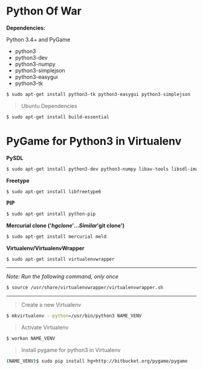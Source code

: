 # Python Of War

**Dependencies:**

Python 3.4+ and PyGame

* python3
* python3-dev
* python3-numpy
* python3-simplejson
* python3-easygui
* python3-tk

```sh
$ sudo apt-get install python3-tk python3-easygui python3-simplejson
```

>Ubuntu Dependencies
```sh
$ sudo apt-get install build-essential
```


# PyGame for Python3 in Virtualenv

**PySDL**

```sh
$ sudo apt-get install python3-dev python3-numpy libav-tools libsdl-image1.2-dev libsdl-mixer1.2-dev libsdl-ttf2.0-dev libsmpeg-dev libsdl1.2-dev  libportmidi-dev libswscale-dev libavformat-dev libavcodec-dev
```

**Freetype**

```sh
$ sudo apt-get install libfreetype6
```

**PIP**

```sh
$ sudo apt-get install python-pip
```

**Mercurial clone ('$hg clone'... Similar '$git clone')**

```sh
$ sudo apt-get install mercurial meld
```

**Virtualenv/VirtualenvWrapper**

```sh
$ sudo apt-get install virtualenvwrapper
```
----------

*Note: Run the following command, only once*
```sh
$ source /usr/share/virtualenvwrapper/virtualenvwrapper.sh
```

----------

>Create a new Virtualenv
```sh
$ mkvirtualenv --python=/usr/bin/python3 NAME_VENV
```

>Activate Virtualenv
```sh
$ workon NAME_VENV
```

>Install pygame for python3 in Virtualenv
```sh
(NAME_VENV)$ sudo pip install hg+http://bitbucket.org/pygame/pygame
```
